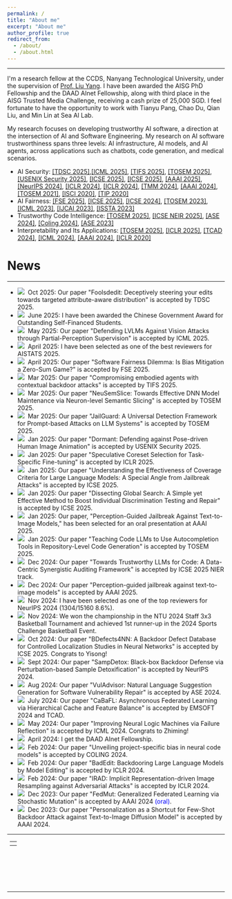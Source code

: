 ```yaml
---
permalink: /
title: "About me"
excerpt: "About me"
author_profile: true
redirect_from: 
  - /about/
  - /about.html
---
```


---

I'm a research fellow at the CCDS, Nanyang Technological University, under the supervision of [Prof. Liu Yang](https://personal.ntu.edu.sg/yangliu/). 
I have been awarded the AISG PhD Fellowship and the DAAD AInet Fellowship, along with third place in the AISG Trusted Media Challenge, receiving a cash prize of 25,000 SGD. I feel fortunate to have the opportunity to work with Tianyu Pang, Chao Du, Qian Liu, and Min Lin at Sea AI Lab.

My research focuses on developing trustworthy AI software, a direction at the intersection of AI and Software Engineering. 
My research on AI software trustworthiness spans three levels: AI infrastructure, AI models, and AI agents, across applications such as chatbots, code generation, and medical scenarios.
- AI Security: [[TDSC 2025]](https://arxiv.org/pdf/2402.03705),[[ICML 2025]](https://arxiv.org/abs/2412.12722), [[TIFS 2025]](https://arxiv.org/abs/2408.02882), [[TOSEM 2025]](https://arxiv.org/abs/2312.10766), [[USENIX Security 2025]](https://arxiv.org/abs/2409.14424), [[ICSE 2025]](https://arxiv.org/abs/2408.15207), [[ICSE 2025]](https://arxiv.org/abs/2412.00746), [[AAAI 2025]](https://arxiv.org/abs/2408.10848), [[NeurIPS 2024]](https://ink.library.smu.edu.sg/sis_research/9812/), [[ICLR 2024]](https://arxiv.org/abs/2403.13355), [[ICLR 2024]](https://arxiv.org/abs/2310.11890), [[TMM 2024]](https://ieeexplore.ieee.org/document/10409578), [[AAAI 2024]](https://arxiv.org/abs/2305.10701), [[TOSEM 2021]](https://dl.acm.org/doi/10.1145/3490489), [[ISCI 2020]](https://www.sciencedirect.com/science/article/pii/S0020025520308124), [[TIP 2020]](https://arxiv.org/abs/1909.06978)
- AI Fairness: [[FSE 2025]](), [[ICSE 2025]](https://conf.researchr.org/details/icse-2025/icse-2025-research-track/216/Dissecting-Global-Search-A-Simple-yet-Effective-Method-to-Boost-Individual-Discrimin), [[ICSE 2024]](https://dl.acm.org/doi/10.1145/3597503.3623334), [[TOSEM 2023]](https://dl.acm.org/doi/10.1145/3617168), [[ICML 2023]](https://arxiv.org/abs/2306.15299), [[IJCAI 2023]](https://dl.acm.org/doi/abs/10.24963/ijcai.2023/49), [[ISSTA 2023]](https://arxiv.org/abs/2305.11602)
- Trustworthy Code Intelligence: [[TOSEM 2025]](https://arxiv.org/abs/2401.06391), [[ICSE NEIR 2025]](https://arxiv.org/abs/2410.09048), [[ASE 2024]](https://dl.acm.org/doi/10.1145/3691620.3695555), [[Coling 2024]](https://arxiv.org/abs/2201.07381), [[ASE 2023]](https://ieeexplore.ieee.org/document/10298289)
- Interpretability and Its Applications: [[TOSEM 2025]](https://arxiv.org/pdf/2407.20281v1), [[ICLR 2025]](https://arxiv.org/abs/2410.01296), [[TCAD 2024]](https://arxiv.org/abs/2404.12850), [[ICML 2024]](https://openreview.net/forum?id=JObct1zyTb), [[AAAI 2024]](https://ojs.aaai.org/index.php/AAAI/article/view/29146), [[ICLR 2020]](https://arxiv.org/abs/1908.01581)



# News

---
- <img src="https://ltl7155.github.io/images/new.gif">&nbsp; Oct 2025: Our paper "Foolsdedit: Deceptively steering your edits towards targeted attribute-aware distribution" is accepted by TDSC 2025.
- <img src="https://ltl7155.github.io/images/new.gif">&nbsp; June 2025: I have been awarded the Chinese Government Award for Outstanding Self-Financed Students.
- <img src="https://ltl7155.github.io/images/new.gif">&nbsp; May 2025: Our paper "Defending LVLMs Against Vision Attacks through Partial-Perception Supervision" is accepted by ICML 2025.
- <img src="https://ltl7155.github.io/images/new.gif">&nbsp; April 2025: I have been selected as one of the best reviewers for AISTATS 2025.
- <img src="https://ltl7155.github.io/images/new.gif">&nbsp; April 2025: Our paper "Software Fairness Dilemma: Is Bias Mitigation a Zero-Sum Game?" is accepted by FSE 2025.
- <img src="https://ltl7155.github.io/images/new.gif">&nbsp; Mar 2025: Our paper "Compromising embodied agents with contextual backdoor attacks" is accepted by TIFS 2025.
- <img src="https://ltl7155.github.io/images/new.gif">&nbsp; Mar 2025: Our paper "NeuSemSlice: Towards Effective DNN Model Maintenance via Neuron-level Semantic Slicing" is accepted by TOSEM 2025.
- <img src="https://ltl7155.github.io/images/new.gif">&nbsp; Mar 2025: Our paper "JailGuard: A Universal Detection Framework for Prompt-based Attacks on LLM Systems" is accepted by TOSEM 2025.
- <img src="https://ltl7155.github.io/images/new.gif">&nbsp; Jan 2025: Our paper "Dormant: Defending against Pose-driven Human Image Animation" is accepted by USENIX Security 2025.
- <img src="https://ltl7155.github.io/images/new.gif">&nbsp; Jan 2025: Our paper "Speculative Coreset Selection for Task-Specific Fine-tuning" is accepted by ICLR 2025.
- <img src="https://ltl7155.github.io/images/new.gif">&nbsp; Jan 2025: Our paper "Understanding the Effectiveness of Coverage Criteria for Large Language Models: A Special Angle from Jailbreak Attacks" is accepted by ICSE 2025.
- <img src="https://ltl7155.github.io/images/new.gif">&nbsp; Jan 2025: Our paper "Dissecting Global Search: A Simple yet Effective Method to Boost Individual Discrimination Testing and Repair" is accepted by ICSE 2025.
- <img src="https://ltl7155.github.io/images/new.gif">&nbsp; Jan 2025: Our paper, "Perception-Guided Jailbreak Against Text-to-Image Models," has been selected for an oral presentation at AAAI 2025.
- <img src="https://ltl7155.github.io/images/new.gif">&nbsp; Jan 2025: Our paper "Teaching Code LLMs to Use Autocompletion Tools in Repository-Level Code Generation" is accepted by TOSEM 2025. 
- <img src="https://ltl7155.github.io/images/new.gif">&nbsp; Dec 2024: Our paper "Towards Trustworthy LLMs for Code: A Data-Centric Synergistic Auditing Framework" is accepted by ICSE 2025 NIER track. 
- <img src="https://ltl7155.github.io/images/new.gif">&nbsp; Dec 2024: Our paper "Perception-guided jailbreak against text-to-image models" is accepted by AAAI 2025. 
- <img src="https://ltl7155.github.io/images/new.gif">&nbsp; Nov 2024: I have been selected as one of the top reviewers for NeurIPS 2024 (1304/15160 8.6%).
- <img src="https://ltl7155.github.io/images/new.gif">&nbsp; Nov 2024: We won the championship in the NTU 2024 Staff 3x3 Basketball Tournament and achieved 1st runner-up in the 2024 Sports Challenge Basketball Event.
- <img src="https://ltl7155.github.io/images/new.gif">&nbsp; Oct 2024: Our paper "BDefects4NN: A Backdoor Defect Database for Controlled Localization Studies in Neural Networks" is accepted by ICSE 2025. Congrats to Yisong!
- <img src="https://ltl7155.github.io/images/new.gif">&nbsp; Sept 2024: Our paper "SampDetox: Black-box Backdoor Defense via Perturbation-based Sample Detoxification" is accepted by NeurIPS 2024.
- <img src="https://ltl7155.github.io/images/new.gif">&nbsp; Aug 2024: Our paper "VulAdvisor: Natural Language Suggestion Generation for Software Vulnerability Repair" is accepted by ASE 2024.
- <img src="https://ltl7155.github.io/images/new.gif">&nbsp; July 2024: Our paper "CaBaFL: Asynchronous Federated Learning via Hierarchical Cache and Feature Balance" is accepted by EMSOFT 2024 and TCAD.
- <img src="https://ltl7155.github.io/images/new.gif">&nbsp; May 2024: Our paper "Improving Neural Logic Machines via Failure Reflection" is accepted by ICML 2024. Congrats to Zhiming!
- <img src="https://ltl7155.github.io/images/new.gif">&nbsp; April 2024: I get the DAAD AInet Fellowship.
- <img src="https://ltl7155.github.io/images/new.gif">&nbsp; Feb 2024: Our paper "Unveiling project-specific bias in neural code models" is accepted by COLING 2024.
- <img src="https://ltl7155.github.io/images/new.gif">&nbsp; Feb 2024: Our paper "BadEdit: Backdooring Large Language Models by Model Editing" is accepted by ICLR 2024.
- <img src="https://ltl7155.github.io/images/new.gif">&nbsp; Feb 2024: Our paper "IRAD: Implicit Representation-driven Image Resampling against Adversarial Attacks" is accepted by ICLR 2024.
- <img src="https://ltl7155.github.io/images/new.gif">&nbsp; Dec 2023: Our paper "FedMut: Generalized Federated Learning via Stochastic Mutation" is accepted by AAAI 2024 <font color="blue">(oral)</font>.
- <img src="https://ltl7155.github.io/images/new.gif">&nbsp; Dec 2023: Our paper "Personalization as a Shortcut for Few-Shot Backdoor Attack against Text-to-Image Diffusion Model" is accepted by AAAI 2024.

---

<div class="footer" style="padding-left: 6px; font-weight: bold; color: #000000; text-align: center; font-size: 1.5em;">
  <table align="center" style="height: 100px; width: 100px;">
        <!--
         style="display: none"
         //www.clustrmaps.com/map_v2.png?d=c0iE23T-kE1Z77RydQ1UoeK1VAiMMSYMmQ2R2rgt6Mk&cl=ffffff
        -->
        <tr>
                <th align="center">
                <script type="text/javascript" id="clstr_globe" src="//clustrmaps.com/globe.js?d=kLhn--rwfJURcjclnBM3joupiZ77SHZ341PxzqX02uI"></script>
                <!--script type="text/javascript" id="clustrmaps" src="//clustrmaps.com/map_v2.js?d=qd22-Wpe7CUKe3FdY6eqGMd4TnBY6bmR9XIIyxh0TII&cl=ffffff&w=a"></script-->
                </th>
        </tr>
  </table>
</div>

---
